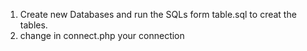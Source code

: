 1. Create new Databases and run the SQLs form table.sql to creat the tables.
2. change in connect.php your connection
